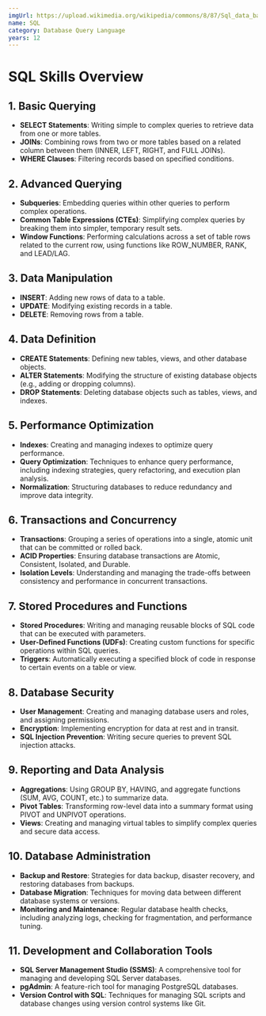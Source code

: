 ```yaml
---
imgUrl: https://upload.wikimedia.org/wikipedia/commons/8/87/Sql_data_base_with_logo.png
name: SQL
category: Database Query Language
years: 12
---
```


# SQL Skills Overview

## 1. **Basic Querying**

- **SELECT Statements**: Writing simple to complex queries to retrieve data from one or more tables.
- **JOINs**: Combining rows from two or more tables based on a related column between them (INNER, LEFT, RIGHT, and FULL JOINs).
- **WHERE Clauses**: Filtering records based on specified conditions.

## 2. **Advanced Querying**

- **Subqueries**: Embedding queries within other queries to perform complex operations.
- **Common Table Expressions (CTEs)**: Simplifying complex queries by breaking them into simpler, temporary result sets.
- **Window Functions**: Performing calculations across a set of table rows related to the current row, using functions like ROW_NUMBER, RANK, and LEAD/LAG.

## 3. **Data Manipulation**

- **INSERT**: Adding new rows of data to a table.
- **UPDATE**: Modifying existing records in a table.
- **DELETE**: Removing rows from a table.

## 4. **Data Definition**

- **CREATE Statements**: Defining new tables, views, and other database objects.
- **ALTER Statements**: Modifying the structure of existing database objects (e.g., adding or dropping columns).
- **DROP Statements**: Deleting database objects such as tables, views, and indexes.

## 5. **Performance Optimization**

- **Indexes**: Creating and managing indexes to optimize query performance.
- **Query Optimization**: Techniques to enhance query performance, including indexing strategies, query refactoring, and execution plan analysis.
- **Normalization**: Structuring databases to reduce redundancy and improve data integrity.

## 6. **Transactions and Concurrency**

- **Transactions**: Grouping a series of operations into a single, atomic unit that can be committed or rolled back.
- **ACID Properties**: Ensuring database transactions are Atomic, Consistent, Isolated, and Durable.
- **Isolation Levels**: Understanding and managing the trade-offs between consistency and performance in concurrent transactions.

## 7. **Stored Procedures and Functions**

- **Stored Procedures**: Writing and managing reusable blocks of SQL code that can be executed with parameters.
- **User-Defined Functions (UDFs)**: Creating custom functions for specific operations within SQL queries.
- **Triggers**: Automatically executing a specified block of code in response to certain events on a table or view.

## 8. **Database Security**

- **User Management**: Creating and managing database users and roles, and assigning permissions.
- **Encryption**: Implementing encryption for data at rest and in transit.
- **SQL Injection Prevention**: Writing secure queries to prevent SQL injection attacks.

## 9. **Reporting and Data Analysis**

- **Aggregations**: Using GROUP BY, HAVING, and aggregate functions (SUM, AVG, COUNT, etc.) to summarize data.
- **Pivot Tables**: Transforming row-level data into a summary format using PIVOT and UNPIVOT operations.
- **Views**: Creating and managing virtual tables to simplify complex queries and secure data access.

## 10. **Database Administration**

- **Backup and Restore**: Strategies for data backup, disaster recovery, and restoring databases from backups.
- **Database Migration**: Techniques for moving data between different database systems or versions.
- **Monitoring and Maintenance**: Regular database health checks, including analyzing logs, checking for fragmentation, and performance tuning.

## 11. **Development and Collaboration Tools**

- **SQL Server Management Studio (SSMS)**: A comprehensive tool for managing and developing SQL Server databases.
- **pgAdmin**: A feature-rich tool for managing PostgreSQL databases.
- **Version Control with SQL**: Techniques for managing SQL scripts and database changes using version control systems like Git.
